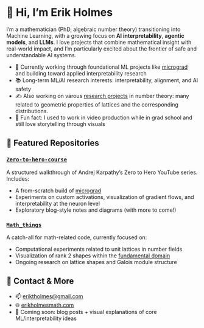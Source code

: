 # 👋 Hi, I’m Erik Holmes

I’m a mathematician (PhD, algebraic number theory) transitioning into Machine Learning, with a growing focus on **AI interpretability**, **agentic models**, and **LLMs**. I love projects that combine mathematical insight with real-world impact, and I’m particularly excited about the frontier of safe and understandable AI systems.

- 🔭 Currently working through foundational ML projects like [micrograd](https://github.com/eriktholmes/Zero-to-hero-course/tree/main/episode-1/micrograd) and building toward applied interpretability research
- 📚 Long-term ML/AI research interests: interpretability, alignment, and AI safety
- ✍️ Also working on varous [research projects](https://erikholmesmath.com/research.htm) in number theory: many related to geometric properties of lattices and the corresponding distributions.
- 🎥 Fun fact: I used to work in video production while in grad school and still love storytelling through visuals

## 📌 Featured Repositories

### [`Zero-to-hero-course`](https://github.com/eriktholmes/Zero-to-hero-course)
A structured walkthrough of Andrej Karpathy’s Zero to Hero YouTube series. Includes:
- A from-scratch build of [micrograd](https://github.com/eriktholmes/Zero-to-hero-course/tree/main/episode-1/micrograd)
- Experiments on custom activations, visualization of gradient flows, and interpretability at the neuron level
- Exploratory blog-style notes and diagrams (with more to come!)

### [`Math_things`](https://github.com/eriktholmes/math_things)
A catch-all for math-related code, currently focused on:
- Computational experiments related to unit lattices in number fields
- Visualization of rank 2 shapes within the [fundamental domain](/Math_things/unit_shapes/FD_domain.png)
- Ongoing research on lattice shapes and Galois module structure

## 🔗 Contact & More
- 📫 eriktholmes@gmail.com
- 🌐 [erikholmesmath.com](https://erikholmesmath.com)
- 🧠 Coming soon: blog posts + visual explanations of core ML/interpretability ideas


<!---
eriktholmes/eriktholmes is a ✨ special ✨ repository because its `README.md` (this file) appears on your GitHub profile.
You can click the Preview link to take a look at your changes.
--->

